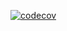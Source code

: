 

[![codecov](https://codecov.io/gh/NiheiKeita/next-example-app/graph/badge.svg?token=MY9YAIW9F6)](https://codecov.io/gh/NiheiKeita/next-example-app)
